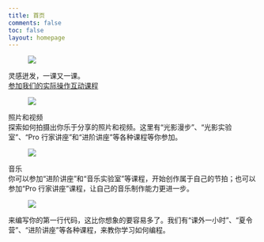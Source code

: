 ```yaml
---
title: 首页
comments: false
toc: false
layout: homepage
---
```

<div class="activity-gallery">
    <div class="swiper-container">
        <div class="swiper-wrapper">
            <div class="swiper-slide init">
                <div class="inner">
                    <figure><img src="https://www.fairsandexpos.com/files/_cache/fb64cf8d3cf26eb58f5c0ae3348bcb5c.jpg"></figure>
                    <div class="gallery-item-desc">
                        <div class="typography-label">灵感迸发，一课又一课。</div>
                        <div class="typography-title"><a href="/posts/test/">参加我们的实际操作互动课程</a></div>
                    </div>
                </div>
            </div>
            <div class="swiper-slide">
                <div class="inner">
                    <figure><img src="https://www.fairsandexpos.com/files/_cache/5553cc0ee6e1ca9311f1453775d8cc67.jpg"></figure>
                    <div class="gallery-item-desc">
                        <div class="typography-label">照片和视频</div>
                        <div class="typography-title">探索如何拍摄出你乐于分享的照片和视频。这里有“光影漫步”、“光影实验室”、“Pro 行家讲座”和“进阶讲座”等各种课程等你参加。</div>
                    </div>
                </div>
            </div>
            <div class="swiper-slide">
                <div class="inner">
                    <figure><img src="https://www.fairsandexpos.com/files/_cache/4c452b89fd37f07ea08bc6205e6e3800.png"></figure>
                    <div class="gallery-item-desc">
                        <div class="typography-label">音乐</div>
                        <div class="typography-title">你可以参加“进阶讲座”和“音乐实验室”等课程，开始创作属于自己的节拍；也可以参加“Pro 行家讲座”课程，让自己的音乐制作能力更进一步。</div>
                    </div>
                </div>
            </div>
            <div class="swiper-slide">
                <div class="inner">
                    <figure><img src="https://www.fairsandexpos.com/files/_cache/9989b389fdb3a3d23367fbe67663a9ee.png"></figure>
                    <div class="gallery-item-desc">
                        <div class="typography-title">来编写你的第一行代码，这比你想象的要容易多了。我们有“课外一小时”、“夏令营”、“进阶讲座”等各种课程，来教你学习如何编程。</div>
                    </div>
                </div>
            </div>
        </div>
        <div class="swiper-button-prev"></div>
        <!--左箭头-->
        <div class="swiper-button-next"></div>
        <!--右箭头-->
    </div>
</div>

<script>
    var swiper = new Swiper('.swiper-container', {
        speed: 700,
        slidesPerView: 'auto',
        centeredSlides: true,
        autoplay:true,
        loop: true,
        on: {
            init: function() {
                this.slides.removeClass('init');
            },
        },
        navigation: {
            nextEl: '.swiper-button-next',
            prevEl: '.swiper-button-prev',
        },
    });
    swiper.$el.parent('.activity-gallery')[0].onmouseover = function() {
        swiper.$el.addClass('mouse-hover');
    };
    swiper.$el.parent('.activity-gallery')[0].onmouseout = function() {
        swiper.$el.removeClass('mouse-hover');
    };
</script>
